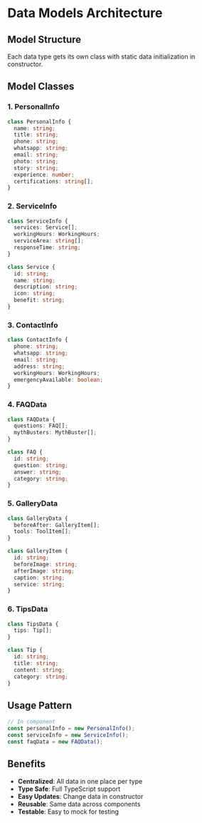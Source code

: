 # Data Models Architecture

## Model Structure
Each data type gets its own class with static data initialization in constructor.

## Model Classes

### 1. PersonalInfo
```typescript
class PersonalInfo {
  name: string;
  title: string;
  phone: string;
  whatsapp: string;
  email: string;
  photo: string;
  story: string;
  experience: number;
  certifications: string[];
}
```

### 2. ServiceInfo
```typescript
class ServiceInfo {
  services: Service[];
  workingHours: WorkingHours;
  serviceArea: string[];
  responseTime: string;
}

class Service {
  id: string;
  name: string;
  description: string;
  icon: string;
  benefit: string;
}
```

### 3. ContactInfo
```typescript
class ContactInfo {
  phone: string;
  whatsapp: string;
  email: string;
  address: string;
  workingHours: WorkingHours;
  emergencyAvailable: boolean;
}
```

### 4. FAQData
```typescript
class FAQData {
  questions: FAQ[];
  mythBusters: MythBuster[];
}

class FAQ {
  id: string;
  question: string;
  answer: string;
  category: string;
}
```

### 5. GalleryData
```typescript
class GalleryData {
  beforeAfter: GalleryItem[];
  tools: ToolItem[];
}

class GalleryItem {
  id: string;
  beforeImage: string;
  afterImage: string;
  caption: string;
  service: string;
}
```

### 6. TipsData
```typescript
class TipsData {
  tips: Tip[];
}

class Tip {
  id: string;
  title: string;
  content: string;
  category: string;
}
```

## Usage Pattern
```typescript
// In component
const personalInfo = new PersonalInfo();
const serviceInfo = new ServiceInfo();
const faqData = new FAQData();
```

## Benefits
- **Centralized**: All data in one place per type
- **Type Safe**: Full TypeScript support
- **Easy Updates**: Change data in constructor
- **Reusable**: Same data across components
- **Testable**: Easy to mock for testing
